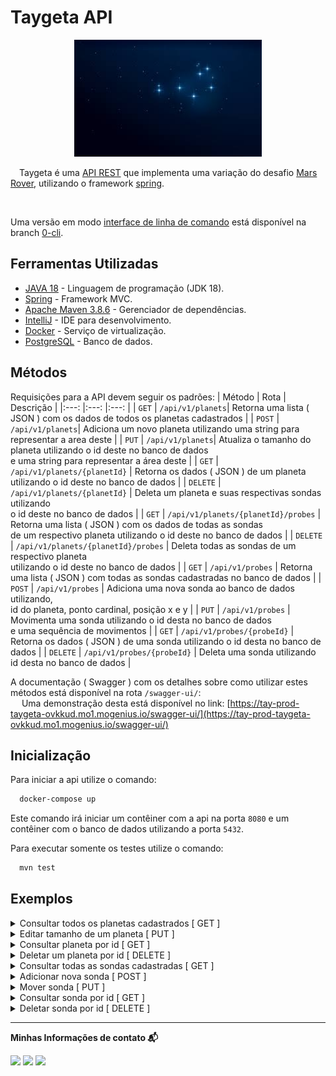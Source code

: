 # Taygeta API
<p align="center">
<img src="https://github.com/andersonhsporto/taygeta-api/blob/master/img/star.jpg" width="300px" alt="Taygeta Star"/><br>
</p>

  &emsp;Taygeta é uma [API REST](https://www.redhat.com/pt-br/topics/api/what-is-a-rest-api)
que implementa uma variação do desafio [Mars Rover](https://code.google.com/archive/p/marsrovertechchallenge/), utilizando o framework
[spring](https://spring.io/projects/spring-boot).

</br>

Uma versão em modo [interface de linha de comando](https://en.wikipedia.org/wiki/Command-line_interface) está disponível na branch [0-cli](https://github.com/andersonhsporto/taygeta-api/tree/0-cli).

## Ferramentas Utilizadas

* [JAVA 18](https://www.java.com/pt-BR/) - Linguagem de programação (JDK 18).
* [Spring](https://spring.io/projects/spring-boot) - Framework MVC.
* [Apache Maven 3.8.6](https://maven.apache.org/) - Gerenciador de dependências.
* [IntelliJ](https://www.jetbrains.com/idea/) - IDE para desenvolvimento.
* [Docker](https://www.docker.com/) - Serviço de virtualização.
* [PostgreSQL](https://www.postgresql.org/) - Banco de dados.


## Métodos
Requisições para a API devem seguir os padrões:
| Método  | Rota | Descrição |
|:---:    |:---: |:---:      |
| `GET`              | `/api/v1/planets`| Retorna uma lista ( JSON ) com os dados de todos os planetas cadastrados |
| `POST`             | `/api/v1/planets`| Adiciona um novo planeta utilizando uma string para representar a area deste  |
| `PUT`              | `/api/v1/planets`| Atualiza o tamanho do planeta utilizando o id deste no banco de dados </br>e uma string para representar a área deste |
| `GET`             | `/api/v1/planets/{planetId}` | Retorna os dados ( JSON ) de um planeta utilizando o id deste no banco de dados  |
| `DELETE`          | `/api/v1/planets/{planetId}` | Deleta um planeta e suas respectivas sondas utilizando </br>o id deste no banco de dados |
| `GET`             | `/api/v1/planets/{planetId}/probes` | Retorna uma lista ( JSON ) com os dados de todas as sondas </br>de um respectivo planeta utilizando o id deste no banco de dados  |
| `DELETE`          | `/api/v1/planets/{planetId}/probes` | Deleta todas as sondas de um respectivo planeta </br>utilizando o id deste no banco de dados |
| `GET`             | `/api/v1/probes` | Retorna uma lista ( JSON ) com todas as sondas cadastradas no banco de dados |
| `POST`            | `/api/v1/probes` | Adiciona uma nova sonda ao banco de dados utilizando, </br>id do planeta, ponto cardinal, posição x e y |
| `PUT`             | `/api/v1/probes` | Movimenta uma sonda utilizando o id desta no banco de dados </br>e uma sequência de movimentos  |
| `GET`             | `/api/v1/probes/{probeId}` | Retorna os dados ( JSON ) de uma sonda utilizando o id desta no banco de dados |
| `DELETE`          | `/api/v1/probes/{probeId}` | Deleta uma sonda utilizando id desta no banco de dados |

A documentação ( Swagger ) com os detalhes sobre como utilizar estes métodos está disponível na rota `/swagger-ui/`: </br>
  &emsp; Uma demonstração desta está disponível no link: [https://tay-prod-taygeta-ovkkud.mo1.mogenius.io/swagger-ui/](https://tay-prod-taygeta-ovkkud.mo1.mogenius.io/swagger-ui/)
 

## Inicialização

Para iniciar a api utilize o comando:

```sh
  docker-compose up
```

Este comando irá iniciar um contêiner com a api na porta `8080` e um contêiner com o banco de dados utilizando a porta `5432`.

Para executar somente os testes utilize o comando:


```sh
  mvn test
```

## Exemplos
<details>
  <summary>Consultar todos os planetas cadastrados [ GET ]</summary>
 
#### *Planetas [ /api/v1/planets ]*

&emsp;Ao utilizar este método na rota referente aos planetas, a api retorna uma lista ( json ) com os dados de todos os planetas cadastrados.

Exemplo: `/api/v1/planets/` irá retornar um json com os dados de todos os planetas cadastrados.

#### Adicionar Novo Planeta [ POST ]

  &emsp;Para criar um novo planeta é necessário utilizar o parâmetro query `area` este parâmetro,
  &emsp; utiliza uma string com o caractere x como delimitador entre altura e largura
do retângulo utilizado para representar o planeta.

| Parâmetro | Descrição |
|:---:|:---:|
| `area` | String utilizada para representar a area do planeta |

Exemplo: `/api/v1/planets?area=4x2` irá criar um planeta com quatro unidades de largura e duas unidades de altura.

</details>

<details>
  <summary> Editar tamanho de um planeta [ PUT ]</summary>
  
  #### *Planetas [ /api/v1/planets ]*

  &emsp;Para editar o tamanho de um planeta previamente cadastrado no banco de dados é necessário utilizar o parâmetro query `planetId`, este parâmetro é um número inteiro utilizado para identificar o planeta no banco de dados, além disso, é necessário informar o novo tamanho do planeta utilizando uma string com o caractere x como delimitador entre altura e largura do retângulo utilizado para representar o planeta.
&emsp;Todas as sondas que estão fora das novas dimensões do planeta serão deletadas.

| Parâmetro | Descrição |
|:---:|:---:|
| `planetId` | Id do planeta no banco de dados |
| `area` | String utilizada para representar a área do planeta |

Exemplo: `/api/v1/planets?area=5x5&id=1` irá alterar o tamanho do planeta id 1, para cinco unidades de altura e largura.

</details>

<details>
  <summary> Consultar planeta por id [ GET ]</summary>

 #### *Planetas /api/v1/planets/{planetId}*

&emsp;Para consultar um planeta previamente cadastrado no banco de dados é necessário utilizar o parâmetro route `planetId`, este parâmetro é um número inteiro utilizado para identificar o planeta no banco de dados.

Exemplo: `/api/v1/planets/1` irá retornar um json com os dados referente ao planeta.

| Parâmetro | Descrição |
|:---:|:---:|
| `planetId` | Id do planeta no banco de dados |

Exemplo: `/api/v1/planets/4` irá retornar um json com os dados do planeta.

</details>

<details>
  <summary> Deletar um planeta por id [ DELETE ]</summary>
 
 #### *Planetas /api/v1/planets/{planetId}*

&emsp;Para deletar um planeta previamente cadastrado no banco de dados é necessário utilizar o parâmetro route `planetId`, este parâmetro é um número inteiro utilizado para identificar o planeta no banco de dados.
&emsp;Todas as sondas deste planeta são deletadas ao utilizar este método.

| Parâmetro | Descrição |
|:---:|:---:|
| `planetId` | Id do planeta no banco de dados |

Exemplo: `/api/v1/planets/4` deleta o planeta id 4 e todas as sondas associadas a este.

</details>

<details>
  <summary> Consultar todas as sondas cadastradas [ GET ]</summary>

#### *Sondas [ /api/v1/probes ]*

&emsp;Ao utilizar este método na rota referente aos planetas, a api retorna uma lista ( json ) com os dados de todos os planetas cadastrados.

Exemplo: `/api/v1/probes/` irá retornar um json com os dados de todas as sondas cadastradas.

</details>

<details>
  <summary> Adicionar nova sonda [ POST ]</summary>
  
  #### *Sondas [ /api/v1/probes ]*

  &emsp;Para criar uma nova sonda é necessário utilizar os parâmetros query `direction`, `planetId`, `X` e `Y`. Estes parâmetros representam a posição inicial da sonda no planeta.
  &emsp;A posição inicial da sonda deve ser um dos quatro pontos cardinais ( Norte, Sul, Leste, Oeste ) em inglês ou português.

| Parâmetro | Descrição |
|:---:|:---:|
| `direction` | Ponto cardinal inicial da sonda |
| `planetId` | Id do planeta no banco de dados |
| `X` | Coordenada x da sonda |
| `Y` |  Coordenada y da sonda |

Exemplo: `/api/v1/probes?direction=NORTE&planetId=1&x=4&y=2` irá criar uma nova sonda, no planeta id 1, nas coordenadas x4 y2, apontada para o norte.

</details>

<details>
  <summary> Mover sonda [ PUT ]</summary>
  
  #### *Sondas [ /api/v1/probes ]*

&emsp;Para mover uma sonda é necessário utilizar os parâmetros query `movements` e `probeId`.
&emsp;O parâmetro movements é uma string onde cada caractere desta representa um movimento da sonda: :
- `M` -> Mover a sonda uma unidade para frente.
- `L` -> Virar a sonda para a esquerda (90 graus)
- `R` -> Virar a sonda para a direita (90 graus)

| Parâmetro | Descrição |
|:---:|:---:|
| `movements` | Sequencia de movimentos da sonda |
| `probeId` | Id da sonda no banco de dados |

Exemplo: `/api/v1/probes?movements=LMLMLMLMM&probeId=1` irá mover a sonda de id 1 para uma nova direção.

</details>

<details>
  <summary> Consultar sonda por id  [ GET ]</summary>
  
  #### *Sondas [ /api/v1/probes/{probeId} ]*

&emsp;Para consultar uma sonda previamente cadastrada no banco de dados é necessário utilizar o parâmetro route probeId, este parâmetro é um número inteiro utilizado para identificar a sonda no banco de dados.

| Parâmetro | Descrição |
|:---:|:---:|
| `probeId` | Id da sonda no banco de dados |

Exemplo: `/api/v1/probes/1` retorna um json com os dados da sonda id 1.

</details>

<details>
  <summary> Deletar sonda por id  [ DELETE ]</summary>
  
  #### *Sondas [ /api/v1/probes/{probeId} ]*

&emsp;Para deletar uma sonda previamente cadastrada no banco de dados é necessário utilizar o parâmetro route probeId, este parâmetro é um número inteiro utilizado para identificar a sonda no banco de dados.

| Parâmetro | Descrição |
|:---:|:---:|
| `probeId` | Id da sonda no banco de dados |

Exemplo: `/api/v1/probes/1` deleta a sonda id 1 do banco de dados.
</details>

---


<p align=left> <b>Minhas Informações de contato 📬</b></p>
<p align=left>
<a href="https://github.com/andersonhsporto" target="_blank"><img src="https://img.shields.io/badge/Github-181717?logo=Github&logoColor=white"/></a>  
<a href="mailto:anderson.higo2@gmail.com" target="_blank"><img src="https://img.shields.io/badge/Gmail-EA4335?logo=Gmail&logoColor=white"/></a>
<a href= "https://www.linkedin.com/in/andersonhsporto/"target="_blank"><img src="https://img.shields.io/badge/linkedin-%230077B5.svg?logo=linkedin&logoColor=white"/></a>






